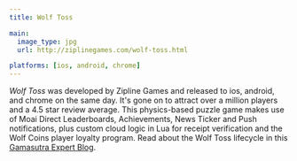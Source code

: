 ```yaml
---
title: Wolf Toss

main:
  image_type: jpg
  url: http://ziplinegames.com/wolf-toss.html

platforms: [ios, android, chrome]
---
```

*Wolf Toss* was developed by Zipline Games and released to ios, android, and chrome on the same day.  It's gone on to attract over a million players and a 4.5 star review average. This physics-based puzzle game makes use of Moai Direct Leaderboards, Achievements, News Ticker and Push notifications, plus custom cloud logic in Lua for receipt verification and the Wolf Coins player loyalty program.  Read about the Wolf Toss lifecycle in this [Gamasutra Expert Blog](http://gamasutra.com/blogs/author/MikeArcuri/906870/).